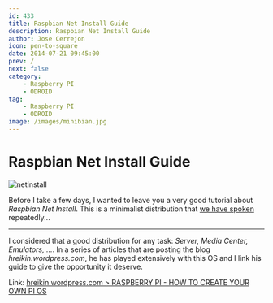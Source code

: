```yaml
---
id: 433
title: Raspbian Net Install Guide
description: Raspbian Net Install Guide
author: Jose Cerrejon
icon: pen-to-square
date: 2014-07-21 09:45:00
prev: /
next: false
category:
    - Raspberry PI
    - ODROID
tag:
    - Raspberry PI
    - ODROID
image: /images/minibian.jpg
---
```


# Raspbian Net Install Guide

![netinstall](/images/minibian.jpg)

Before I take a few days, I wanted to leave you a very good tutorial about _Raspbian Net Install_. This is a minimalist distribution that [we have spoken](/post.php?id=422) repeatedly...

---

I considered that a good distribution for any task: _Server, Media Center, Emulators, ..._. In a series of articles that are posting the blog _hreikin.wordpress.com_, he has played extensively with this OS and I link his guide to give the opportunity it deserve.

Link: [hreikin.wordpress.com > RASPBERRY PI - HOW TO CREATE YOUR OWN PI OS](https://hreikin.wordpress.com/2014/06/21/raspberry-pi-how-to-create-your-own-pi-os/)
